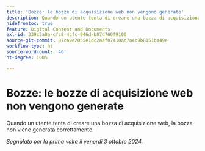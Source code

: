 ```yaml
---
title: 'Bozze: le bozze di acquisizione web non vengono generate'
description: Quando un utente tenta di creare una bozza di acquisizione web, la bozza non viene generata correttamente.
hidefromtoc: true
feature: Digital Content and Documents
exl-id: 339c5a0a-cfc8-4cfc-946d-b87d760f9106
source-git-commit: 87ca9e2055e1dc2aaf07410ac7a4c9b8151ba49e
workflow-type: ht
source-wordcount: '46'
ht-degree: 100%

---
```


# Bozze: le bozze di acquisizione web non vengono generate

Quando un utente tenta di creare una bozza di acquisizione web, la bozza non viene generata correttamente.

_Segnalato per la prima volta il venerdì 3 ottobre 2024._
